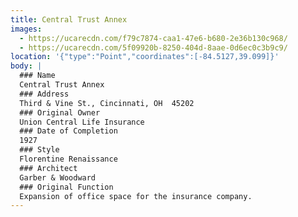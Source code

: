 ```yaml
---
title: Central Trust Annex
images:
  - https://ucarecdn.com/f79c7874-caa1-47e6-b680-2e36b130c968/
  - https://ucarecdn.com/5f09920b-8250-404d-8aae-0d6ec0c3b9c9/
location: '{"type":"Point","coordinates":[-84.5127,39.099]}'
body: |
  ### Name
  Central Trust Annex
  ### Address
  Third & Vine St., Cincinnati, OH  45202
  ### Original Owner
  Union Central Life Insurance
  ### Date of Completion
  1927
  ### Style
  Florentine Renaissance
  ### Architect
  Garber & Woodward
  ### Original Function
  Expansion of office space for the insurance company.
---
```


